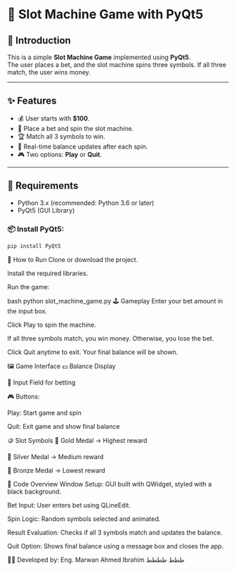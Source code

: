 # 🎰 Slot Machine Game with PyQt5

## 🎯 Introduction  
This is a simple **Slot Machine Game** implemented using **PyQt5**.  
The user places a bet, and the slot machine spins three symbols. If all three match, the user wins money.

---

## ✨ Features

- 💰 User starts with **$100**.
- 🎲 Place a bet and spin the slot machine.
- 🏆 Match all 3 symbols to win.
- 🔁 Real-time balance updates after each spin.
- 🎮 Two options: **Play** or **Quit**.

---

## 🧰 Requirements

- Python 3.x (recommended: Python 3.6 or later)
- PyQt5 (GUI Library)

### 📦 Install PyQt5:

```bash
pip install PyQt5
```
🚀 How to Run
Clone or download the project.

Install the required libraries.

Run the game:

bash
python slot_machine_game.py
🕹️ Gameplay
Enter your bet amount in the input box.

Click Play to spin the machine.

If all three symbols match, you win money. Otherwise, you lose the bet.

Click Quit anytime to exit. Your final balance will be shown.

🖼️ Game Interface
💵 Balance Display

🔢 Input Field for betting

🎮 Buttons:

Play: Start game and spin

Quit: Exit game and show final balance

🪙 Slot Symbols
🥇 Gold Medal → Highest reward

🥈 Silver Medal → Medium reward

🥉 Bronze Medal → Lowest reward

🧠 Code Overview
Window Setup: GUI built with QWidget, styled with a black background.

Bet Input: User enters bet using QLineEdit.

Spin Logic: Random symbols selected and animated.

Result Evaluation: Checks if all 3 symbols match and updates the balance.

Quit Option: Shows final balance using a message box and closes the app.

👨‍💻 Developed by: Eng. Marwan Ahmed Ibrahim
ططط
طططط

